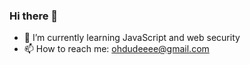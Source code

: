 ### Hi there 👋



- 🌱 I’m currently learning JavaScript and web security
- 📫 How to reach me: ohdudeeee@gmail.com
